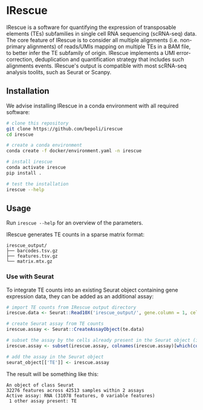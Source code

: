 # IRescue

IRescue is a software for quantifying the expression of transposable elements (TEs) subfamilies in single cell RNA sequencing (scRNA-seq) data.
The core feature of IRescue is to consider all multiple alignments (i.e. non-primary alignments) of reads/UMIs mapping on multiple TEs in a BAM file, to better infer the TE subfamily of origin. IRescue implements a UMI error-correction, deduplication and quantification strategy that includes such alignments events. IRescue's output is compatible with most scRNA-seq analysis toolits, such as Seurat or Scanpy.

## Installation

We advise installing IRescue in a conda environment with all required software:

```bash
# clone this repository
git clone https://github.com/bepoli/irescue
cd irescue

# create a conda environment
conda create -f docker/environment.yaml -n irescue

# install irescue
conda activate irescue
pip install .

# test the installation
irescue --help
```

## Usage

Run `irescue --help` for an overview of the parameters.

IRescue generates TE counts in a sparse matrix format:

```
irescue_output/
├── barcodes.tsv.gz
├── features.tsv.gz
└── matrix.mtx.gz
```

### Use with Seurat

To integrate TE counts into an existing Seurat object containing gene expression data, they can be added as an additional assay:

```R
# import TE counts from IRescue output directory
irescue.data <- Seurat::Read10X('irescue_output/', gene.column = 1, cell.column = 1)

# create Seurat assay from TE counts
irescue.assay <- Seurat::CreateAssayObject(te.data)

# subset the assay by the cells already present in the Seurat object (in case it has been filtered)
irescue.assay <- subset(irescue.assay, colnames(irescue.assay)[which(colnames(irescue.assay) %in% colnames(seurat_object))])

# add the assay in the Seurat object
seurat_object[['TE']] <- irescue.assay
```

The result will be something like this:
```
An object of class Seurat 
32276 features across 42513 samples within 2 assays 
Active assay: RNA (31078 features, 0 variable features)
 1 other assay present: TE
```
